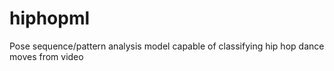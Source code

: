 # hiphopml
Pose sequence/pattern analysis model capable of classifying hip hop dance moves from video
